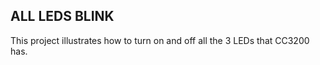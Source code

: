 ALL LEDS BLINK
--------------------------

This project illustrates how to turn on and off all the 3 LEDs that CC3200 has.
